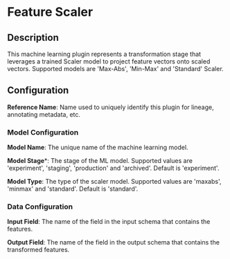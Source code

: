 
# Feature Scaler

## Description
This machine learning plugin represents a transformation stage that leverages a trained Scaler model 
to project feature vectors onto scaled vectors. Supported models are 'Max-Abs', 'Min-Max' and 'Standard' Scaler.

## Configuration
**Reference Name**: Name used to uniquely identify this plugin for lineage, annotating metadata, etc.

### Model Configuration
**Model Name**: The unique name of the machine learning model.

**Model Stage***: The stage of the ML model. Supported values are 'experiment', 'staging', 'production'
and 'archived'. Default is 'experiment'.

**Model Type**: The type of the scaler model. Supported values are 'maxabs', 'minmax' and 'standard'. 
Default is 'standard'.

### Data Configuration
**Input Field**: The name of the field in the input schema that contains the features.

**Output Field**: The name of the field in the output schema that contains the transformed features.
